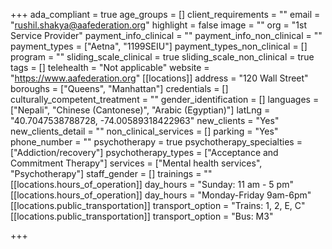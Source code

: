 +++
ada_compliant = true
age_groups = []
client_requirements = ""
email = "rushil.shakya@aafederation.org"
highlight = false
image = ""
org = "1st Service Provider"
payment_info_clinical = ""
payment_info_non_clinical = ""
payment_types = ["Aetna", "1199SEIU"]
payment_types_non_clinical = []
program = ""
sliding_scale_clinical = true
sliding_scale_non_clinical = true
tags = []
telehealth = "Not applicable"
website = "https://www.aafederation.org"
[[locations]]
address = "120 Wall Street"
boroughs = ["Queens", "Manhattan"]
credentials = []
culturally_competent_treatment = ""
gender_identification = []
languages = ["Nepali", "Chinese (Cantonese)", "Arabic (Egyptian)"]
latLng = "40.7047538788728, -74.00589318422963"
new_clients = "Yes"
new_clients_detail = ""
non_clinical_services = []
parking = "Yes"
phone_number = ""
psychotherapy = true
psychotherapy_specialties = ["Addiction/recovery"]
psychotherapy_types = ["Acceptance and Commitment Therapy"]
services = ["Mental health services", "Psychotherapy"]
staff_gender = []
trainings = ""
[[locations.hours_of_operation]]
day_hours = "Sunday: 11 am - 5 pm"
[[locations.hours_of_operation]]
day_hours = "Monday-Friday 9am-6pm"
[[locations.public_transportation]]
transport_option = "Trains: 1, 2, E, C"
[[locations.public_transportation]]
transport_option = "Bus: M3"

+++

